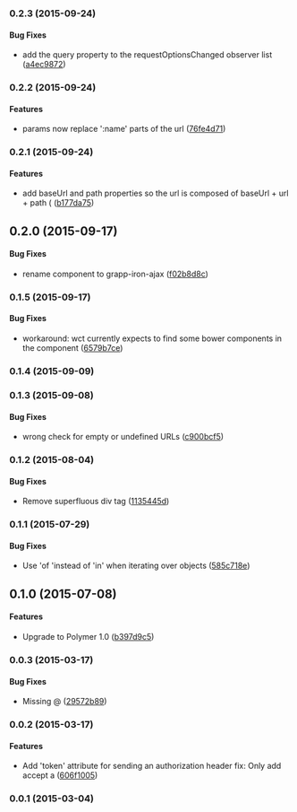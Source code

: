 <a name="0.2.3"></a>
### 0.2.3 (2015-09-24)


#### Bug Fixes

* add the query property to the requestOptionsChanged observer list ([a4ec9872](http://github.com/grappendorf/grapp-iron-ajax/commit/a4ec98728757bdd902143bf2712363a473d88503))


<a name="0.2.2"></a>
### 0.2.2 (2015-09-24)


#### Features

* params now replace ':name' parts of the url ([76fe4d71](http://github.com/grappendorf/grapp-iron-ajax/commit/76fe4d71c586d4b8f5a54407542e2a6773785426))


<a name="0.2.1"></a>
### 0.2.1 (2015-09-24)


#### Features

* add baseUrl and path properties so the url is composed of baseUrl + url + path ( ([b177da75](http://github.com/grappendorf/grapp-iron-ajax/commit/b177da75f3b928a31b8d2bdfa452353a5ff492a6))


<a name="0.2.0"></a>
## 0.2.0 (2015-09-17)


#### Bug Fixes

* rename component to grapp-iron-ajax ([f02b8d8c](http://github.com/grappendorf/grapp-iron-ajax/commit/f02b8d8c71795f3e1d91a5dd49cda115560bcf8f))


<a name="0.1.5"></a>
### 0.1.5 (2015-09-17)


#### Bug Fixes

* workaround: wct currently expects to find some bower components in the component ([6579b7ce](http://github.com/grappendorf/grapp-iron-ajax/commit/6579b7ceef7f569c1a96cdb717b9932819adfdd7))


<a name="0.1.4"></a>
### 0.1.4 (2015-09-09)


<a name="0.1.3"></a>
### 0.1.3 (2015-09-08)


#### Bug Fixes

* wrong check for empty or undefined URLs ([c900bcf5](http://github.com/grappendorf/grapp-iron-ajax/commit/c900bcf5d28c4dda83ac23ca3fc460b8443ded8d))


<a name="0.1.2"></a>
### 0.1.2 (2015-08-04)


#### Bug Fixes

* Remove superfluous div tag ([1135445d](http://github.com/grappendorf/grapp-iron-ajax/commit/1135445d45fec216dfbe73861d8337cce1139a47))


<a name="0.1.1"></a>
### 0.1.1 (2015-07-29)


#### Bug Fixes

* Use 'of 'instead of 'in' when iterating over objects ([585c718e](http://github.com/grappendorf/grapp-iron-ajax/commit/585c718ecb5605e9cf0a4bf3bc62726b3cd5afdc))


<a name="0.1.0"></a>
## 0.1.0 (2015-07-08)


#### Features

* Upgrade to Polymer 1.0 ([b397d9c5](http://github.com/grappendorf/grapp-iron-ajax/commit/b397d9c548bc3fc290fd8425a08a3ea18a0a74f9))


<a name="0.0.3"></a>
### 0.0.3 (2015-03-17)


#### Bug Fixes

* Missing @ ([29572b89](http://github.com/grappendorf/grapp-iron-ajax/commit/29572b89e1366f2ea7fb11c579f02ed7f40c2041))


<a name="0.0.2"></a>
### 0.0.2 (2015-03-17)


#### Features

* Add 'token' attribute for sending an authorization header fix: Only add accept a ([606f1005](http://github.com/grappendorf/grapp-iron-ajax/commit/606f10052de88521b92f755026682560699cca75))


<a name="0.0.1"></a>
### 0.0.1 (2015-03-04)


